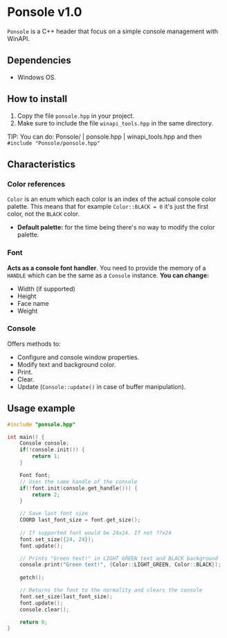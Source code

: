 # Ponsole v1.0

`Ponsole` is a C++ header that focus on a simple console management with WinAPI.

## Dependencies
- Windows OS.

## How to install
1. Copy the file `ponsole.hpp` in your project.
2. Make sure to include the file `winapi_tools.hpp` in the same directory.

TIP: You can do:
Ponsole/
| ponsole.hpp
| winapi_tools.hpp
and then `#include "Ponsole/ponsole.hpp"`

## Characteristics

### Color references
`Color` is an enum which each color is an index of the actual console color palette.
This means that for example `Color::BLACK = 0` it's just the first color, not the `BLACK` color.
- **Default palette:** for the time being there's no way to modify the color palette.

### Font
**Acts as a console font handler**.
You need to provide the memory of a `HANDLE` which can be the same as a `Console` instance.
**You can change:**
- Width (if supported)
- Height
- Face name
- Weight

### Console
Offers methods to:
- Configure and console window properties.
- Modify text and background color.
- Print.
- Clear.
- Update (`Console::update()` in case of buffer manipulation).

## Usage example

```cpp
#include "ponsole.hpp"

int main() {
    Console console;
    if(!console.init()) {
        return 1;
    }

    Font font;
    // Uses the same handle of the console
    if(!font.init(console.get_handle())) {
        return 2;
    }

    // Save last font size
    COORD last_font_size = font.get_size();
    
    // If supported font would be 24x24. If not ??x24
    font.set_size({24, 24});
    font.update();

    // Prints "Green text!" in LIGHT_GREEN text and BLACK background
    console.print("Green text!", {Color::LIGHT_GREEN, Color::BLACK});
    
    getch();

    // Returns the font to the normality and clears the console
    font.set_size(last_font_size);
    font.update();
    console.clear();

    return 0;
}
```